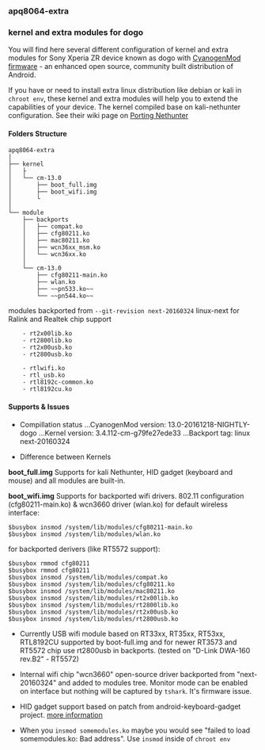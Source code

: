 ### apq8064-extra
### kernel and extra modules for dogo

You will find here several different configuration of kernel and extra modules for Sony Xperia ZR device known as dogo with [CyanogenMod firmware](https://wiki.cyanogenmod.org/w/About) - an enhanced open source, community built distribution of Android.

If you have or need to install extra linux distribution like debian or kali in `chroot env`, these kernel and extra modules will help you to extend the capabilities of your device. The kernel compiled base on kali-nethunter configuration. See their wiki page on [Porting Nethunter](https://github.com/offensive-security/kali-nethunter/wiki/Porting-Nethunter)


#### Folders Structure

```
apq8064-extra
│
├── kernel
│   ├
│   └── cm-13.0
│       ├── boot_full.img
│       ├── boot_wifi.img
│       └
│
└── module
    ├── backports
    │   ├── compat.ko
    │   ├── cfg80211.ko
    │   ├── mac80211.ko
    │   ├── wcn36xx_msm.ko
    │   └── wcn36xx.ko
    │
    └── cm-13.0
        ├── cfg80211-main.ko
        ├── wlan.ko
        ├── ~~pn533.ko~~
        └── ~~pn544.ko~~
```

modules backported from `--git-revision next-20160324` linux-next for Ralink and Realtek chip support
```
	- rt2x00lib.ko
	- rt2800lib.ko
	- rt2x00usb.ko
	- rt2800usb.ko

	- rtlwifi.ko
	- rtl_usb.ko
	- rtl8192c-common.ko
	- rtl8192cu.ko
```

#### Supports & Issues

* Compillation status
...CyanogenMod version: 13.0-20161218-NIGHTLY-dogo
...Kernel version: 3.4.112-cm-g79fe27ede33
...Backport tag: linux next-20160324

* Difference between Kernels

**boot_full.img**
Supports for kali Nethunter, HID gadget (keyboard and mouse) and all modules are built-in.

**boot_wifi.img**
Supports for backported wifi drivers.
802.11 configuration (cfg80211-main.ko) & wcn3660 driver (wlan.ko) for default wireless interface:
```
$busybox insmod /system/lib/modules/cfg80211-main.ko
$busybox insmod /system/lib/modules/wlan.ko
```
for backported derivers (like RT5572 support):
```
$busybox rmmod cfg80211
$busybox rmmod cfg80211
$busybox insmod /system/lib/modules/compat.ko
$busybox insmod /system/lib/modules/cfg80211.ko
$busybox insmod /system/lib/modules/mac80211.ko
$busybox insmod /system/lib/modules/rt2x00lib.ko
$busybox insmod /system/lib/modules/rt2800lib.ko
$busybox insmod /system/lib/modules/rt2x00usb.ko
$busybox insmod /system/lib/modules/rt2800usb.ko
```

* Currently USB wifi module based on RT33xx, RT35xx, RT53xx, RTL8192CU supported by boot-full.img and for newer RT3573 and RT5572 chip use rt2800usb in backports. (tested on "D-Link DWA-160 rev.B2" - RT5572) 

* Internal wifi chip "wcn3660" open-source driver backported from "next-20160324" and added to modules tree. Monitor mode can be enabled on interface but nothing will be captured by `tshark`. It's firmware issue.

* HID gadget support based on patch from android-keyboard-gadget project. [more information](https://github.com/pelya/android-keyboard-gadget)

* When you `insmod somemodules.ko` maybe you would see "failed to load somemodules.ko: Bad address". Use `insmod` inside of `chroot env`

